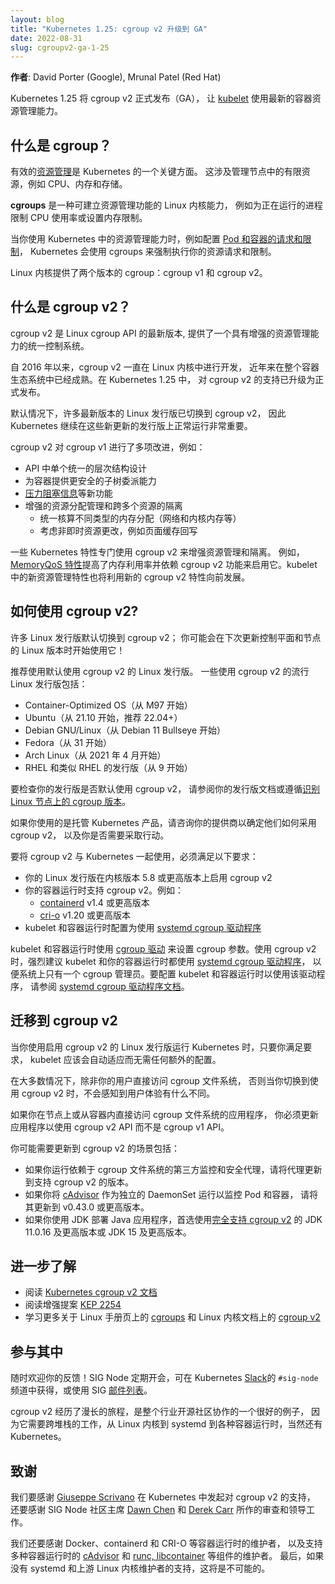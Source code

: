 ```yaml
---
layout: blog
title: "Kubernetes 1.25: cgroup v2 升级到 GA"
date: 2022-08-31
slug: cgroupv2-ga-1-25
---
```



**作者**: David Porter (Google), Mrunal Patel (Red Hat)

Kubernetes 1.25 将 cgroup v2 正式发布（GA），
让 [kubelet](/zh-cn/docs/concepts/overview/components/#kubelet) 使用最新的容器资源管理能力。

## 什么是 cgroup？

有效的[资源管理](/zh-cn/docs/concepts/configuration/manage-resources-containers/)是 Kubernetes 的一个关键方面。
这涉及管理节点中的有限资源，例如 CPU、内存和存储。

**cgroups** 是一种可建立资源管理功能的 Linux 内核能力，
例如为正在运行的进程限制 CPU 使用率或设置内存限制。

当你使用 Kubernetes 中的资源管理能力时，例如配置 
[Pod 和容器的请求和限制](/zh-cn/docs/concepts/configuration/manage-resources-containers/#requests-and-limits)，
Kubernetes 会使用 cgroups 来强制执行你的资源请求和限制。

Linux 内核提供了两个版本的 cgroup：cgroup v1 和 cgroup v2。

## 什么是 cgroup v2？

cgroup v2 是 Linux cgroup API 的最新版本,
提供了一个具有增强的资源管理能力的统一控制系统。

自 2016 年以来，cgroup v2 一直在 Linux 内核中进行开发，
近年来在整个容器生态系统中已经成熟。在 Kubernetes 1.25 中，
对 cgroup v2 的支持已升级为正式发布。

默认情况下，许多最新版本的 Linux 发行版已切换到 cgroup v2，
因此 Kubernetes 继续在这些新更新的发行版上正常运行非常重要。

cgroup v2 对 cgroup v1 进行了多项改进，例如：

* API 中单个统一的层次结构设计
* 为容器提供更安全的子树委派能力
* [压力阻塞信息](https://www.kernel.org/doc/html/latest/accounting/psi.html)等新功能
* 增强的资源分配管理和跨多个资源的隔离
  * 统一核算不同类型的内存分配（网络和内核内存等）
  * 考虑非即时资源更改，例如页面缓存回写

一些 Kubernetes 特性专门使用 cgroup v2 来增强资源管理和隔离。 
例如，[MemoryQoS 特性](/blog/2021/11/26/qos-memory-resources/)提高了内存利用率并依赖
cgroup v2 功能来启用它。kubelet 中的新资源管理特性也将利用新的 cgroup v2 特性向前发展。

## 如何使用 cgroup v2?

许多 Linux 发行版默认切换到 cgroup v2； 
你可能会在下次更新控制平面和节点的 Linux 版本时开始使用它！

推荐使用默认使用 cgroup v2 的 Linux 发行版。 
一些使用 cgroup v2 的流行 Linux 发行版包括：

* Container-Optimized OS（从 M97 开始）
* Ubuntu（从 21.10 开始，推荐 22.04+）
* Debian GNU/Linux（从 Debian 11 Bullseye 开始）
* Fedora（从 31 开始）
* Arch Linux（从 2021 年 4 月开始）
* RHEL 和类似 RHEL 的发行版（从 9 开始）

要检查你的发行版是否默认使用 cgroup v2，
请参阅你的发行版文档或遵循[识别 Linux 节点上的 cgroup 版本](/zh-cn/docs/concepts/architecture/cgroups/#check-cgroup-version)。

如果你使用的是托管 Kubernetes 产品，请咨询你的提供商以确定他们如何采用 cgroup v2，
以及你是否需要采取行动。

要将 cgroup v2 与 Kubernetes 一起使用，必须满足以下要求：

* 你的 Linux 发行版在内核版本 5.8 或更高版本上启用 cgroup v2
* 你的容器运行时支持 cgroup v2。例如：
   * [containerd](https://containerd.io/) v1.4 或更高版本
   * [cri-o](https://cri-o.io/) v1.20 或更高版本
* kubelet 和容器运行时配置为使用 [systemd cgroup 驱动程序](/zh-cn/docs/setup/production-environment/container-runtimes#systemd-cgroup-driver)

kubelet 和容器运行时使用 [cgroup 驱动](/zh-cn/docs/setup/production-environment/container-runtimes#cgroup-drivers) 
来设置 cgroup 参数。使用 cgroup v2 时，强烈建议 kubelet 和你的容器运行时都使用 
[systemd cgroup 驱动程序](/zh-cn/docs/setup/production-environment/container-runtimes#systemd-cgroup-driver)，
以便系统上只有一个 cgroup 管理员。要配置 kubelet 和容器运行时以使用该驱动程序，
请参阅 [systemd cgroup 驱动程序文档](/zh-cn/docs/setup/production-environment/container-runtimes#systemd-cgroup-driver)。

## 迁移到 cgroup v2

当你使用启用 cgroup v2 的 Linux 发行版运行 Kubernetes 时，只要你满足要求，
kubelet 应该会自动适应而无需任何额外的配置。

在大多数情况下，除非你的用户直接访问 cgroup 文件系统，
否则当你切换到使用 cgroup v2 时，不会感知到用户体验有什么不同。

如果你在节点上或从容器内直接访问 cgroup 文件系统的应用程序，
你必须更新应用程序以使用 cgroup v2 API 而不是 cgroup v1 API。

你可能需要更新到 cgroup v2 的场景包括：

* 如果你运行依赖于 cgroup 文件系统的第三方监控和安全代理，请将代理更新到支持 cgroup v2 的版本。
* 如果你将 [cAdvisor](https://github.com/google/cadvisor) 作为独立的 DaemonSet 运行以监控 Pod 和容器，
  请将其更新到 v0.43.0 或更高版本。
* 如果你使用 JDK 部署 Java 应用程序，首选使用[完全支持 cgroup v2](https://bugs.openjdk.org/browse/JDK-8230305)
  的 JDK 11.0.16 及更高版本或 JDK 15 及更高版本。

## 进一步了解

* 阅读 [Kubernetes cgroup v2 文档](/zh-cn/docs/concepts/architecture/cgroups/)
* 阅读增强提案 [KEP 2254](https://github.com/kubernetes/enhancements/blob/master/keps/sig-node/2254-cgroup-v2/README.md)
* 学习更多关于 Linux 手册页上的 [cgroups](https://man7.org/linux/man-pages/man7/cgroups.7.html) 和 Linux 内核文档上的
  [cgroup v2](https://docs.kernel.org/admin-guide/cgroup-v2.html)

## 参与其中

随时欢迎你的反馈！SIG Node 定期开会，可在 Kubernetes [Slack](https://slack.k8s.io/)的 
`#sig-node` 频道中获得，或使用 SIG [邮件列表](https://github.com/kubernetes/community/tree/master/sig-node#contact)。

cgroup v2 经历了漫长的旅程，是整个行业开源社区协作的一个很好的例子，
因为它需要跨堆栈的工作，从 Linux 内核到 systemd 到各种容器运行时，当然还有 Kubernetes。

## 致谢

我们要感谢 [Giuseppe Scrivano](https://github.com/giuseppe) 在 Kubernetes 中发起对 cgroup v2 的支持，
还要感谢 SIG Node 社区主席 [Dawn Chen](https://github.com/dchen1107) 和
[Derek Carr](https://github.com/derekwaynecarr) 所作的审查和领导工作。

我们还要感谢 Docker、containerd 和 CRI-O 等容器运行时的维护者，
以及支持多种容器运行时的 [cAdvisor](https://github.com/google/cadvisor) 和
[runc, libcontainer](https://github.com/opencontainers/runc) 等组件的维护者。
最后，如果没有 systemd 和上游 Linux 内核维护者的支持，这将是不可能的。